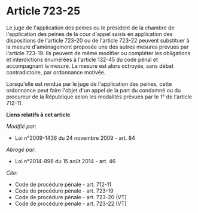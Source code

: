 # Article 723-25

Le juge de l'application des peines ou le président de la chambre de l'application des peines de la cour d'appel saisis en
application des dispositions de l'article 723-20 ou de l'article 723-22 peuvent substituer à la mesure d'aménagement proposée
une des autres mesures prévues par l'article 723-19. Ils peuvent de même modifier ou compléter les obligations et
interdictions énumérées à l'article 132-45 du code pénal et accompagnant la mesure. La mesure est alors octroyée, sans débat
contradictoire, par ordonnance motivée. 

Lorsqu'elle est rendue par le juge de l'application des peines, cette ordonnance peut faire l'objet d'un appel de la part du
condamné ou du procureur de la République selon les modalités prévues par le 1° de l'article 712-11.

**Liens relatifs à cet article**

_Modifié par_:

  - Loi n°2009-1436 du 24 novembre 2009 - art. 84

_Abrogé par_:

  - Loi n°2014-896 du 15 août 2014 - art. 46

_Cite_:

  - Code de procédure pénale - art. 712-11
  - Code de procédure pénale - art. 723-19
  - Code de procédure pénale - art. 723-20 (VT)
  - Code de procédure pénale - art. 723-22 (VT)
